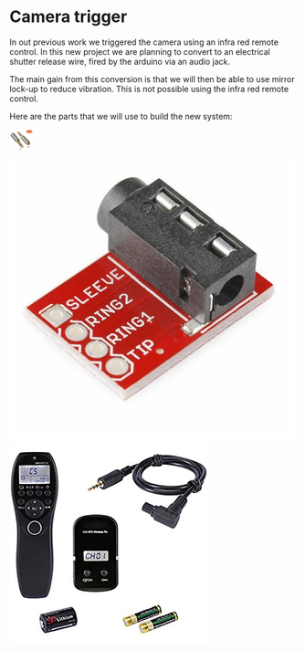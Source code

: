 
# Camera trigger

In out previous work we triggered the camera using an infra red remote control. In this new project we are planning to convert to an electrical shutter release wire, fired by the arduino via an audio jack. 

The main gain from this conversion is that we will then be able to use mirror lock-up to reduce vibration. This is not possible using the infra red remote control. 

Here are the parts that we will use to build the new system:

<img src="images/2.5mmTo3.5mmAdapter.jpg" height="42" alt="image"/>

<img src="images/3.5mmToArduinoAdapter.jpg" alt="image"/>

<img src="images/AndoerYouProShutterRelease.jpg" alt="image"/>
